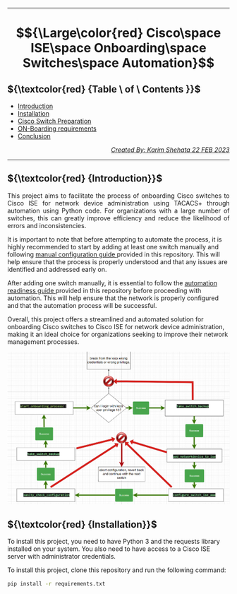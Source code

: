 
***
# $${\Large\color{red} Cisco\space ISE\space Onboarding\space Switches\space Automation}$$
## ${\textcolor{red} {Table \ of \ Contents \}}$
- [Introduction](#Introduction)
- [Installation](#Installation)
- [Cisco Switch Preparation](#cisco-switch-configuration)
- [ON-Boarding requirements](#file-requirements)
- [Conclusion](#conclusion)


<div align="right">
<a href="https://www.linkedin.com/in/karim-shehata-74b15b178/"> 
 <em>Created By: Karim Shehata 22 FEB 2023</em>
</a> 
</div>

***  

## ${\textcolor{red} {Introduction}}$ <a name="Introduction"></a>  
<p align="justify">
This project aims to facilitate the process of onboarding Cisco switches to Cisco ISE for network device administration using TACACS+ through automation using Python code. For organizations with a large number of switches, this can greatly improve efficiency and reduce the likelihood of errors and inconsistencies.

It is important to note that before attempting to automate the process, it is highly recommended to start by adding at least one switch manually and following <a href="https://github.com/Kshehata1990/CISCO-ISE/blob/main/Network devices Tacacs configurations/1- Manual configuration/README.md"> manual configuration guide </a> provided in this repository. This will help ensure that the process is properly understood and that any issues are identified and addressed early on.

After adding one switch manually, it is essential to follow the <a href="https://github.com/Kshehata1990/CISCO-ISE/blob/main/Network devices Tacacs configurations/2-Configuration Automation/Configuration prerequisites/README.md"> automation readiness guide </a> provided in this repository before proceeding with automation. This will help ensure that the network is properly configured and that the automation process will be successful.

Overall, this project offers a streamlined and automated solution for onboarding Cisco switches to Cisco ISE for network device administration, making it an ideal choice for organizations seeking to improve their network management processes.
</p>  

![code trace](https://github.com/Kshehata1990/CISCO-ISE/blob/main/Network%20devices%20Tacacs%20configurations/2-Configuration%20Automation/1-%20ISE%20switches%20onboarding%20code%20trace.png)  


## ${\textcolor{red} {Installation}}$ <a name="Installation"></a> 

To install this project, you need to have Python 3 and the requests library installed on your system. You also need to have access to a Cisco ISE server with administrator credentials.

To install this project, clone this repository and run the following command:

```bash
pip install -r requirements.txt  
```



